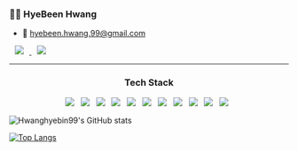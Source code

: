 ### 🧙‍♀️ HyeBeen Hwang
- 💬 hyebeen.hwang.99@gmail.com
<a href="https://www.instagram.com/hy._.been/">
    <img 
        src="http://img.shields.io/badge/-Instagram-222222?style=flat&logo=Instagram&link=https://www.instagram.com/hy._.been/"
        style="height : auto; margin-left : 10px; margin-right : 10px;"/>
</a>
<a href="https://habitual-scooter-fd9.notion.site/05a620bc2010434bbb6556e2abc165d0">
    <img 
        src="http://img.shields.io/badge/-Notion-222222?style=flat&logo=Notion&link=https://habitual-scooter-fd9.notion.site/05a620bc2010434bbb6556e2abc165d0"
        style="height : auto; margin-left : 10px; margin-right : 10px;"/>
</a>  

---
<h3 align="center"><b>Tech Stack</b></h3>
<p align="center">
<img src="https://img.shields.io/badge/Angular-DD0031?style=flat-square&logo=Angular&logoColor=white"/></a> &nbsp
<img src="https://img.shields.io/badge/Bootstrap-7952B3?style=flat-square&logo=Bootstrap&logoColor=white"/></a> &nbsp
<img src="https://img.shields.io/badge/HTML5-E34F26?style=flat-square&logo=HTML5&logoColor=white"/></a> &nbsp
<img src="https://img.shields.io/badge/CSS3-1572B6?style=flat-square&logo=CSS3&logoColor=white"/></a> &nbsp
<img src="https://img.shields.io/badge/TypeScript-3178C6?style=flat-square&logo=TypeScript&logoColor=white"/></a> &nbsp
<img src="https://img.shields.io/badge/Express-000000?style=flat-square&logo=Express&logoColor=white"/></a> &nbsp
<img src="https://img.shields.io/badge/React-61DAFB?style=flat-square&logo=React&logoColor=white"/></a> &nbsp
<img src="https://img.shields.io/badge/Node.js-339933?style=flat-square&logo=Node.js&logoColor=white"/></a> &nbsp
<img src="https://img.shields.io/badge/Spring-3DDC84?style=flat-square&logo=Spring&logoColor=white"/></a> &nbsp
<img src="https://img.shields.io/badge/MongoDB-47A248?style=flat-square&logo=MongoDB&logoColor=white"/></a> &nbsp 
<img src="https://img.shields.io/badge/MySQL-000000?style=flat-square&logo=MySQL&logoColor=white"/></a> &nbsp

![Hwanghyebin99's GitHub stats](https://github-readme-stats.vercel.app/api?username=Hwanghyebin99&show_icons=true&theme=dracula)

[![Top Langs](https://github-readme-stats.vercel.app/api/top-langs/?username=Hwanghyebin99&layout=compact&theme=dracula&langs_count=6)](https://github.com/anuraghazra/github-readme-stats)

<!-- 
[![Solved.ac 프로필](http://mazassumnida.wtf/api/v2/generate_badge?boj=이름)](https://solved.ac/이름)
--!>

